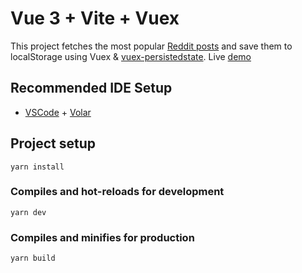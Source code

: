 # Vue 3 + Vite + Vuex

This project fetches the most popular [Reddit posts](https://www.reddit.com/r/popular.json) and save them to localStorage using Vuex &
[vuex-persistedstate](https://www.npmjs.com/package/vuex-persistedstate).
Live [demo](https://vue3-popular-reddit-posts.netlify.app/)

## Recommended IDE Setup

- [VSCode](https://code.visualstudio.com/) + [Volar](https://marketplace.visualstudio.com/items?itemName=johnsoncodehk.volar)

## Project setup

```
yarn install
```

### Compiles and hot-reloads for development

```
yarn dev
```

### Compiles and minifies for production

```
yarn build
```
